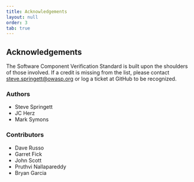 ```yaml
---
title: Acknowledgements
layout: null
order: 3
tab: true
---
```


## Acknowledgements

The Software Component Verification Standard is built upon the shoulders of those involved. If a credit is missing
from the list, please contact steve.springett@owasp.org or log a ticket at GitHub to be recognized.

### Authors
* Steve Springett
* JC Herz
* Mark Symons

### Contributors
* Dave Russo
* Garret Fick
* John Scott
* Pruthvi Nallapareddy
* Bryan Garcia
